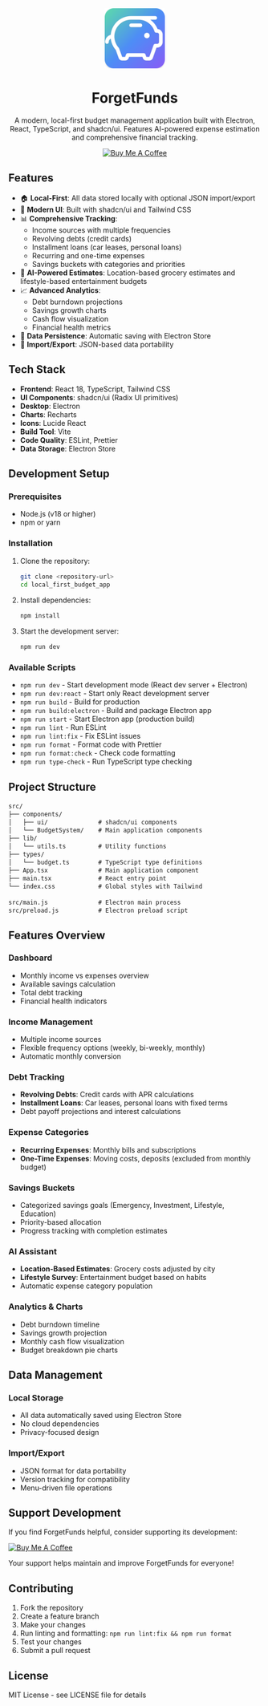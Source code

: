 <div align="center">
  <img src="apps/desktop/icons/1024x1024.png" alt="ForgetFunds Logo" width="120" height="120">
  
  # ForgetFunds
  
  A modern, local-first budget management application built with Electron, React, TypeScript, and shadcn/ui. Features AI-powered expense estimation and comprehensive financial tracking.
  
  [![Buy Me A Coffee](https://img.shields.io/badge/Buy%20Me%20A%20Coffee-support%20development-orange?style=for-the-badge&logo=buy-me-a-coffee)](https://buymeacoffee.com/angelo.girardi)
</div>

## Features

- 🏠 **Local-First**: All data stored locally with optional JSON import/export
- 🎨 **Modern UI**: Built with shadcn/ui and Tailwind CSS
- 📊 **Comprehensive Tracking**:
  - Income sources with multiple frequencies
  - Revolving debts (credit cards)
  - Installment loans (car leases, personal loans)
  - Recurring and one-time expenses
  - Savings buckets with categories and priorities
- 🤖 **AI-Powered Estimates**: Location-based grocery estimates and lifestyle-based entertainment budgets
- 📈 **Advanced Analytics**:
  - Debt burndown projections
  - Savings growth charts
  - Cash flow visualization
  - Financial health metrics
- 💾 **Data Persistence**: Automatic saving with Electron Store
- 📁 **Import/Export**: JSON-based data portability

## Tech Stack

- **Frontend**: React 18, TypeScript, Tailwind CSS
- **UI Components**: shadcn/ui (Radix UI primitives)
- **Desktop**: Electron
- **Charts**: Recharts
- **Icons**: Lucide React
- **Build Tool**: Vite
- **Code Quality**: ESLint, Prettier
- **Data Storage**: Electron Store

## Development Setup

### Prerequisites

- Node.js (v18 or higher)
- npm or yarn

### Installation

1. Clone the repository:

   ```bash
   git clone <repository-url>
   cd local_first_budget_app
   ```

2. Install dependencies:

   ```bash
   npm install
   ```

3. Start the development server:
   ```bash
   npm run dev
   ```

### Available Scripts

- `npm run dev` - Start development mode (React dev server + Electron)
- `npm run dev:react` - Start only React development server
- `npm run build` - Build for production
- `npm run build:electron` - Build and package Electron app
- `npm run start` - Start Electron app (production build)
- `npm run lint` - Run ESLint
- `npm run lint:fix` - Fix ESLint issues
- `npm run format` - Format code with Prettier
- `npm run format:check` - Check code formatting
- `npm run type-check` - Run TypeScript type checking

## Project Structure

```
src/
├── components/
│   ├── ui/              # shadcn/ui components
│   └── BudgetSystem/    # Main application components
├── lib/
│   └── utils.ts         # Utility functions
├── types/
│   └── budget.ts        # TypeScript type definitions
├── App.tsx              # Main application component
├── main.tsx             # React entry point
└── index.css            # Global styles with Tailwind

src/main.js              # Electron main process
src/preload.js           # Electron preload script
```

## Features Overview

### Dashboard

- Monthly income vs expenses overview
- Available savings calculation
- Total debt tracking
- Financial health indicators

### Income Management

- Multiple income sources
- Flexible frequency options (weekly, bi-weekly, monthly)
- Automatic monthly conversion

### Debt Tracking

- **Revolving Debts**: Credit cards with APR calculations
- **Installment Loans**: Car leases, personal loans with fixed terms
- Debt payoff projections and interest calculations

### Expense Categories

- **Recurring Expenses**: Monthly bills and subscriptions
- **One-Time Expenses**: Moving costs, deposits (excluded from monthly budget)

### Savings Buckets

- Categorized savings goals (Emergency, Investment, Lifestyle, Education)
- Priority-based allocation
- Progress tracking with completion estimates

### AI Assistant

- **Location-Based Estimates**: Grocery costs adjusted by city
- **Lifestyle Survey**: Entertainment budget based on habits
- Automatic expense category population

### Analytics & Charts

- Debt burndown timeline
- Savings growth projection
- Monthly cash flow visualization
- Budget breakdown pie charts

## Data Management

### Local Storage

- All data automatically saved using Electron Store
- No cloud dependencies
- Privacy-focused design

### Import/Export

- JSON format for data portability
- Version tracking for compatibility
- Menu-driven file operations

## Support Development

If you find ForgetFunds helpful, consider supporting its development:

[![Buy Me A Coffee](https://img.shields.io/badge/Buy%20Me%20A%20Coffee-support%20development-orange?style=for-the-badge&logo=buy-me-a-coffee)](https://buymeacoffee.com/angelo.girardi)

Your support helps maintain and improve ForgetFunds for everyone!

## Contributing

1. Fork the repository
2. Create a feature branch
3. Make your changes
4. Run linting and formatting: `npm run lint:fix && npm run format`
5. Test your changes
6. Submit a pull request

## License

MIT License - see LICENSE file for details

